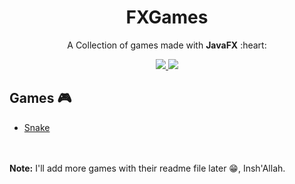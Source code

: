 <h1 align="center">FXGames</h1>
<p align="center">A Collection of games made with <b>JavaFX</b> :heart:</p>

<p align="center">
  <a href="https://github.com/HouariZegai/FXGames/blob/master/LICENSE">
    <img src="https://img.shields.io/badge/license-MIT-blue.svg">
  </a>
  <a href="https://www.java.com">
    <img src="https://img.shields.io/badge/Java-8-red.svg">
  </a>
</p>

## Games :video_game:
* [Snake](/Snake)

<br><br>
<b>Note:</b> I'll add more games with their readme file later :grin:, Insh'Allah.

